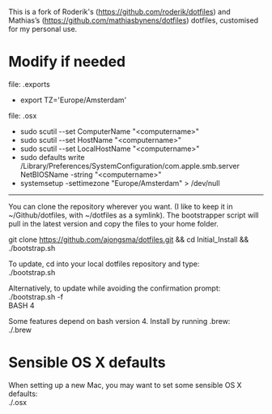 This is a fork of Roderik's (https://github.com/roderik/dotfiles) and Mathias’s (https://github.com/mathiasbynens/dotfiles) dotfiles, customised for my personal use.


Modify if needed
================
file: .exports 
- export TZ='Europe/Amsterdam'

file: .osx  
- sudo scutil --set ComputerName "\<computername>"
- sudo scutil --set HostName "\<computername>"
- sudo scutil --set LocalHostName "\<computername>"
- sudo defaults write /Library/Preferences/SystemConfiguration/com.apple.smb.server NetBIOSName -string "\<computername>"
- systemsetup -settimezone "Europe/Amsterdam" > /dev/null

---
You can clone the repository wherever you want. (I like to keep it in ~/Github/dotfiles, with ~/dotfiles as a symlink). The bootstrapper script will pull in the latest version and copy the files to your home folder.

git clone https://github.com/ajongsma/dotfiles.git && cd Initial_Install && ./bootstrap.sh

To update, cd into your local dotfiles repository and type:  
./bootstrap.sh
  
Alternatively, to update while avoiding the confirmation prompt:  
./bootstrap.sh -f  
BASH 4

Some features depend on bash version 4. Install by running .brew:  
./.brew


Sensible OS X defaults
================
When setting up a new Mac, you may want to set some sensible OS X defaults:  
./.osx
